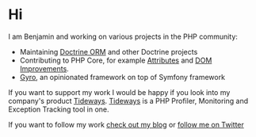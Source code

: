 # Hi 

I am Benjamin and working on various projects in the PHP community:

- Maintaining [Doctrine ORM](https://github.com/doctrine/orm/) and other Doctrine projects
- Contributing to PHP Core, for example [Attributes](https://www.php.net/manual/de/language.attributes.php) and [DOM Improvements](https://wiki.php.net/rfc/dom_living_standard_api).
- [Gyro](https://github.com/gyro-project/mvc-bundle), an opinionated framework on top of Symfony framework

If you want to support my work I would be happy if you look into my company's
product [Tideways](https://tideways.com). [Tideways](https://tideways.com) is a
PHP Profiler, Monitoring and Exception Tracking tool in one.

If you want to follow my work [check out my blog](https://beberlei.de) or [follow me on Twitter](https://twitter.com/beberlei)
